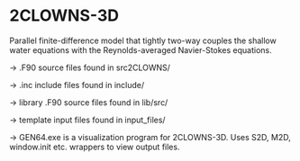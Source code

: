# 2CLOWNS-3D
Parallel finite-difference model that tightly two-way couples the shallow water equations with the Reynolds-averaged Navier-Stokes equations.

-> .F90 source files found in src2CLOWNS/

-> .inc include files found in include/

-> library .F90 source files found in lib/src/

-> template input files found in input_files/

-> GEN64.exe is a visualization program for 2CLOWNS-3D. Uses S2D, M2D, window.init etc. wrappers to view output files.

